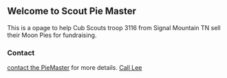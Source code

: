 ## Welcome to Scout Pie Master

This is a opage to help Cub Scouts troop 3116 from Signal Mountain TN sell their Moon Pies for fundraising.


### Contact

[contact the PieMaster](mailto:lee@codejourneymen.com.com) for more details.
[Call Lee](phone:4040451194)
